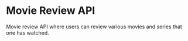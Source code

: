 # Movie Review API

Movie review API where users can review various movies and series that one has watched.
